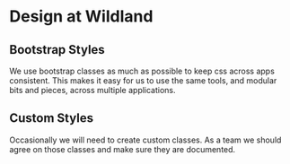 # Design at Wildland

## Bootstrap Styles
We use bootstrap classes as much as possible to keep css across apps consistent. This makes it easy for us to use the same tools, and modular bits and pieces, across multiple applications.

## Custom Styles
Occasionally we will need to create custom classes. As a team we should agree on those classes and make sure they are documented.
